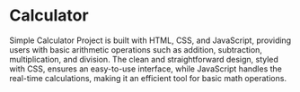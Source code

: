 # Calculator
 Simple Calculator Project is built with HTML, CSS, and JavaScript, providing users with basic arithmetic operations such as addition, subtraction, multiplication, and division. The clean and straightforward design, styled with CSS, ensures an easy-to-use interface, while JavaScript handles the real-time calculations, making it an efficient tool for basic math operations.
